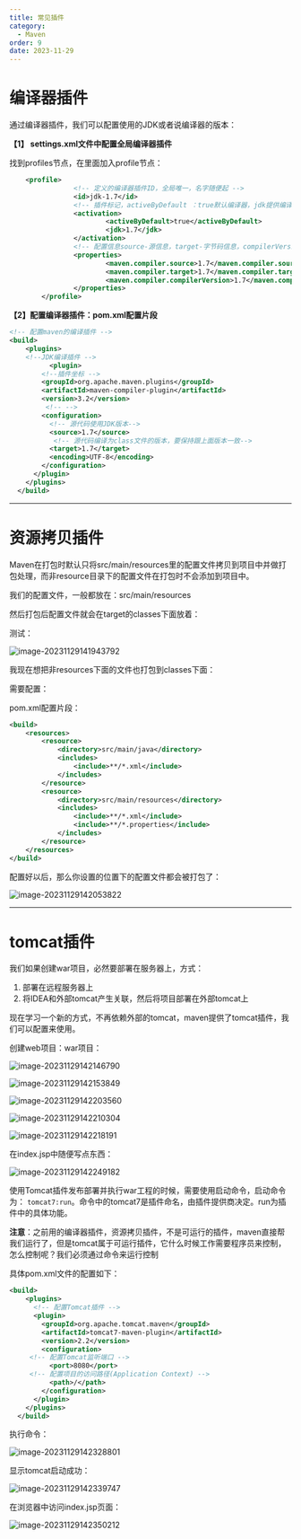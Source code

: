 ```yaml
---
title: 常见插件
category:
  - Maven
order: 9
date: 2023-11-29
---
```


<!-- more -->

# 编译器插件

通过编译器插件，我们可以配置使用的JDK或者说编译器的版本：

**【1】 settings.xml文件中配置全局编译器插件**

找到profiles节点，在里面加入profile节点：

```xml
	<profile>
                <!-- 定义的编译器插件ID，全局唯一，名字随便起 -->
                <id>jdk-1.7</id>
                <!-- 插件标记，activeByDefault ：true默认编译器，jdk提供编译器版本 -->
                <activation>
                        <activeByDefault>true</activeByDefault>
                        <jdk>1.7</jdk>
                </activation>
                <!-- 配置信息source-源信息，target-字节码信息，compilerVersion-编译过程版本 -->
                <properties>
                        <maven.compiler.source>1.7</maven.compiler.source>
                        <maven.compiler.target>1.7</maven.compiler.target>
                        <maven.compiler.compilerVersion>1.7</maven.compiler.compilerVersion>
                </properties>
        </profile>
```

**【2】配置编译器插件：pom.xml配置片段**

```xml
<!-- 配置maven的编译插件 --> 
<build>
    <plugins>
    <!--JDK编译插件 -->
          <plugin>
        <!--插件坐标 -->
        <groupId>org.apache.maven.plugins</groupId>
        <artifactId>maven-compiler-plugin</artifactId>
        <version>3.2</version>
         <!-- -->
        <configuration>
          <!-- 源代码使用JDK版本-->
          <source>1.7</source>
           <!-- 源代码编译为class文件的版本，要保持跟上面版本一致-->
          <target>1.7</target>
          <encoding>UTF-8</encoding>
        </configuration>
      </plugin>
    </plugins>
  </build>
```

---

# 资源拷贝插件

Maven在打包时默认只将src/main/resources里的配置文件拷贝到项目中并做打包处理，而非resource目录下的配置文件在打包时不会添加到项目中。

我们的配置文件，一般都放在：src/main/resources 

然后打包后配置文件就会在target的classes下面放着：

测试：

![image-20231129141943792](https://studyimages.oss-cn-beijing.aliyuncs.com/img/Maven/202311/202311291419041.png)

我现在想把非resources下面的文件也打包到classes下面：

需要配置：

pom.xml配置片段：

```xml
<build>
    <resources>
        <resource>
            <directory>src/main/java</directory>
            <includes>
                <include>**/*.xml</include>
            </includes>
        </resource>
        <resource>
            <directory>src/main/resources</directory>
            <includes>
                <include>**/*.xml</include>
                <include>**/*.properties</include>
            </includes>
        </resource>
    </resources>
</build>
```

配置好以后，那么你设置的位置下的配置文件都会被打包了：

![image-20231129142053822](https://studyimages.oss-cn-beijing.aliyuncs.com/img/Maven/202311/202311291420069.png)

---

# tomcat插件

我们如果创建war项目，必然要部署在服务器上，方式：

1. 部署在远程服务器上
2. 将IDEA和外部tomcat产生关联，然后将项目部署在外部tomcat上

现在学习一个新的方式，不再依赖外部的tomcat，maven提供了tomcat插件，我们可以配置来使用。

创建web项目：war项目：

![image-20231129142146790](https://studyimages.oss-cn-beijing.aliyuncs.com/img/Maven/202311/202311291421118.png)

![image-20231129142153849](https://studyimages.oss-cn-beijing.aliyuncs.com/img/Maven/202311/202311291421137.png)

![image-20231129142203560](https://studyimages.oss-cn-beijing.aliyuncs.com/img/Maven/202311/202311291422873.png)

![image-20231129142210304](https://studyimages.oss-cn-beijing.aliyuncs.com/img/Maven/202311/202311291422567.png)

![image-20231129142218191](https://studyimages.oss-cn-beijing.aliyuncs.com/img/Maven/202311/202311291422420.png)

在index.jsp中随便写点东西：

![image-20231129142249182](https://studyimages.oss-cn-beijing.aliyuncs.com/img/Maven/202311/202311291422405.png)

使用Tomcat插件发布部署并执行war工程的时候，需要使用启动命令，启动命令为： `tomcat7:run`。命令中的tomcat7是插件命名，由插件提供商决定。run为插件中的具体功能。

**注意**：之前用的编译器插件，资源拷贝插件，不是可运行的插件，maven直接帮我们运行了，但是tomcat属于可运行插件，它什么时候工作需要程序员来控制，怎么控制呢？我们必须通过命令来运行控制

具体pom.xml文件的配置如下：

```xml
<build>
    <plugins>
      <!-- 配置Tomcat插件 -->
      <plugin>
        <groupId>org.apache.tomcat.maven</groupId>
        <artifactId>tomcat7-maven-plugin</artifactId>
        <version>2.2</version>
        <configuration>
     <!-- 配置Tomcat监听端口 -->
          <port>8080</port>
     <!-- 配置项目的访问路径(Application Context) -->
          <path>/</path>
        </configuration>
      </plugin>
    </plugins>
  </build>
```

执行命令：

![image-20231129142328801](https://studyimages.oss-cn-beijing.aliyuncs.com/img/Maven/202311/202311291423046.png)

显示tomcat启动成功：

![image-20231129142339747](https://studyimages.oss-cn-beijing.aliyuncs.com/img/Maven/202311/202311291423008.png)

在浏览器中访问index.jsp页面：

![image-20231129142350212](https://studyimages.oss-cn-beijing.aliyuncs.com/img/Maven/202311/202311291423442.png)